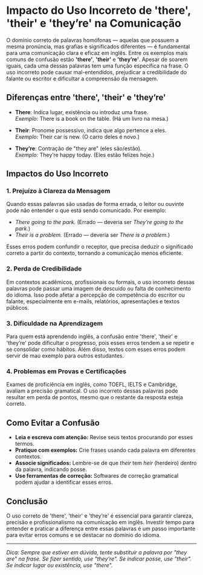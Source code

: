 
# Impacto do Uso Incorreto de 'there', 'their' e 'they’re' na Comunicação

O domínio correto de palavras homófonas — aquelas que possuem a mesma pronúncia, mas grafias e significados diferentes — é fundamental para uma comunicação clara e eficaz em inglês. Entre os exemplos mais comuns de confusão estão **'there'**, **'their'** e **'they’re'**. Apesar de soarem iguais, cada uma dessas palavras tem uma função específica na frase. O uso incorreto pode causar mal-entendidos, prejudicar a credibilidade do falante ou escritor e dificultar a compreensão da mensagem.

## Diferenças entre 'there', 'their' e 'they’re'

- **There**: Indica lugar, existência ou introduz uma frase.  
  *Exemplo:* There is a book on the table. (Há um livro na mesa.)

- **Their**: Pronome possessivo, indica que algo pertence a eles.  
  *Exemplo:* Their car is new. (O carro deles é novo.)

- **They’re**: Contração de "they are" (eles são/estão).  
  *Exemplo:* They’re happy today. (Eles estão felizes hoje.)

## Impactos do Uso Incorreto

### 1. **Prejuízo à Clareza da Mensagem**

Quando essas palavras são usadas de forma errada, o leitor ou ouvinte pode não entender o que está sendo comunicado. Por exemplo:

- *There going to the park.* (Errado — deveria ser *They’re going to the park.*)
- *Their is a problem.* (Errado — deveria ser *There is a problem.*)

Esses erros podem confundir o receptor, que precisa deduzir o significado correto a partir do contexto, tornando a comunicação menos eficiente.

### 2. **Perda de Credibilidade**

Em contextos acadêmicos, profissionais ou formais, o uso incorreto dessas palavras pode passar uma imagem de descuido ou falta de conhecimento do idioma. Isso pode afetar a percepção de competência do escritor ou falante, especialmente em e-mails, relatórios, apresentações e textos públicos.

### 3. **Dificuldade na Aprendizagem**

Para quem está aprendendo inglês, a confusão entre 'there', 'their' e 'they’re' pode dificultar o progresso, pois esses erros tendem a se repetir e se consolidar como hábitos. Além disso, textos com esses erros podem servir de mau exemplo para outros estudantes.

### 4. **Problemas em Provas e Certificações**

Exames de proficiência em inglês, como TOEFL, IELTS e Cambridge, avaliam a precisão gramatical. O uso incorreto dessas palavras pode resultar em perda de pontos, mesmo que o restante da resposta esteja correto.

## Como Evitar a Confusão

- **Leia e escreva com atenção:** Revise seus textos procurando por esses termos.
- **Pratique com exemplos:** Crie frases usando cada palavra em diferentes contextos.
- **Associe significados:** Lembre-se de que *their* tem *heir* (herdeiro) dentro da palavra, indicando posse.
- **Use ferramentas de correção:** Softwares de correção gramatical podem ajudar a identificar esses erros.

## Conclusão

O uso correto de 'there', 'their' e 'they’re' é essencial para garantir clareza, precisão e profissionalismo na comunicação em inglês. Investir tempo para entender e praticar a diferença entre essas palavras é um passo importante para evitar erros comuns e se destacar no domínio do idioma.

---
*Dica: Sempre que estiver em dúvida, tente substituir a palavra por "they are" na frase. Se fizer sentido, use "they’re". Se indicar posse, use "their". Se indicar lugar ou existência, use "there".*
```
